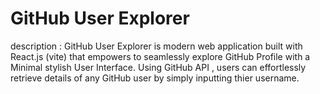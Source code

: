 #  GitHub User Explorer

description :  GitHub User Explorer is modern web application built with React.js (vite) that empowers to seamlessly explore GitHub Profile with a Minimal stylish User Interface.
               Using GitHub API , users can effortlessly retrieve details of any GitHub user by simply inputting thier username. 
